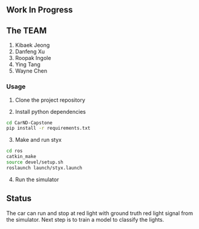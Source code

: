 ## Work In Progress

## The TEAM

1. Kibaek Jeong
2. Danfeng Xu
3. Roopak Ingole
4. Ying Tang
5. Wayne Chen

### Usage

1. Clone the project repository

2. Install python dependencies
```bash
cd CarND-Capstone
pip install -r requirements.txt
```
3. Make and run styx
```bash
cd ros
catkin_make
source devel/setup.sh
roslaunch launch/styx.launch
```
4. Run the simulator

## Status
The car can run and stop at red light with ground truth red light signal from the simulator.  Next step is to train a model to classify the lights.
